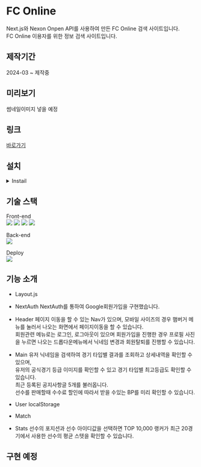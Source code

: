 # FC Online
Next.js와 Nexon Onpen API를 사용하여 만든 FC Online 검색 사이트입니다.<br />
FC Online 이용자를 위한 정보 검색 사이트입니다.<br/>

## 제작기간
2024-03 ~ 제작중

## 미리보기
썸네일이미지 넣을 예정

## 링크
[바로가기](https://fc-on.vercel.com)

## 설치
<details>
<summary>Instail</summary>
npx create-next-app .<br/>
npm install sass<br/>
npm install axios<br/>
npm install @next/third-parties<br/>
npm install swiper<br/>
npm install mongodb<br/>
npm install mongoose<br/>
npm install next-auth<br/>
npm install bcrypt
</details>

## 기술 스택
Front-end<br>
<img src="https://img.shields.io/badge/Next.js-000000?style=flat-square&logo=nextdotjs&logoColor=white">
<img src="https://img.shields.io/badge/Sass-CC6699?style=flat-square&logo=sass&logoColor=white">
<img src="https://img.shields.io/badge/Javascript-F7DF1E?style=flat-square&logo=javascript&logoColor=black">
<img src="https://img.shields.io/badge/Swiper-6332F6?style=flat-square&logo=swiper&logoColor=white">

Back-end<br>
<img src="https://img.shields.io/badge/Mongodb-47A248?style=for-the-badge&logo=mongodb&logoColor=white">

Deploy<br>
<img src="https://img.shields.io/badge/Vercel-000000?style=for-the-badge&logo=vercel&logoColor=white"> 

## 기능 소개
- Layout.js

- NextAuth
NextAuth를 통하여 Google회원가입을 구현했습니다.

- Header
페이지 이동을 할 수 있는 Nav가 있으며, 모바일 사이즈의 경우 햄버거 메뉴를 눌러서 나오는 화면에서 페이지이동을 할 수 있습니다.<br/>
회원관련 메뉴로는 로그인, 로그아웃이 있으며 회원가입을 진행한 경우 프로필 사진을 누르면 나오는 드롭다운메뉴에서 닉네임 변경과 회원탈퇴를 진행할 수 있습니다.

- Main
유저 닉네임을 검색하여 경기 타입별 결과를 조회하고 상세내역을 확인할 수 있으며,<br />
유저의 공식경기 등급 이미지를 확인할 수 있고 경기 타입별 최고등급도 확인할 수 있습니다.<br />
최근 등록된 공지사항글 5개를 불러옵니다.<br/>
선수를 판매할때 수수료 할인에 따라서 받을 수있는 BP를 미리 확인할 수 있습니다.

- User
localStorage

- Match

- Stats
선수의 포지션과 선수 아이디값을 선택하면 TOP 10,000 랭커가 최근 20경기에서 사용한 선수의 평균 스텟을 확인할 수 있습니다.<br />

## 구현 예정
